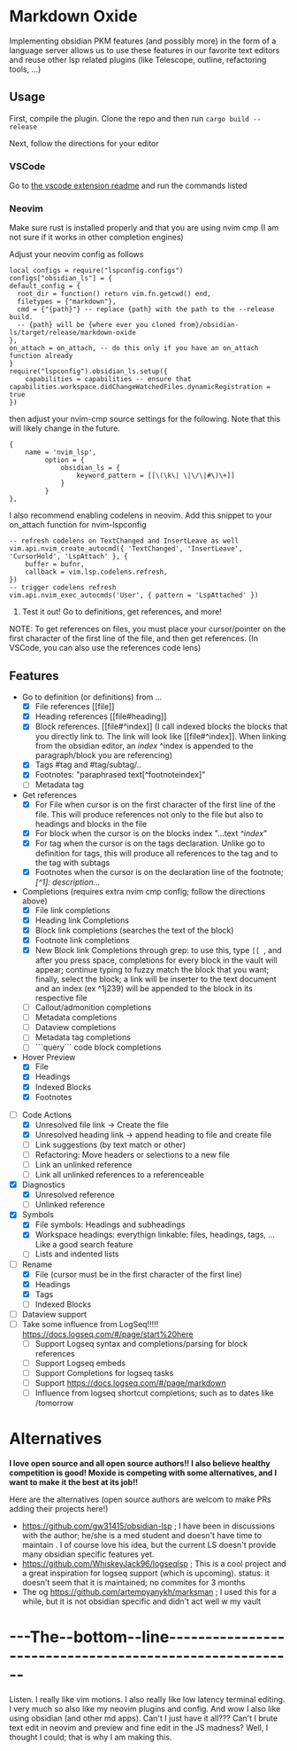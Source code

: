 <meta name="google-site-verification" content="YWllrHxS71HepBAFJqguFgFjDXHZ7rAIeSUzJTPW91o" />

# Markdown Oxide


Implementing obsidian PKM features (and possibly more) in the form of a language server allows us to use these features in our favorite text editors and reuse other lsp related plugins (like Telescope, outline, refactoring tools, ...)

## Usage

First, compile the plugin. Clone the repo and then run `cargo build --release`

Next, follow the directions for your editor

### VSCode

Go to [the vscode extension readme](./vscode-extension/README.md) and run the commands listed

### Neovim

Make sure rust is installed properly and that you are using nvim cmp (I am not sure if it works in other completion engines)

Adjust your neovim config as follows

```
local configs = require("lspconfig.configs")
configs["obsidian_ls"] = {
default_config = {
  root_dir = function() return vim.fn.getcwd() end,
  filetypes = {"markdown"},
  cmd = {"{path}"} -- replace {path} with the path to the --release build. 
  -- {path} will be {where ever you cloned from}/obsidian-ls/target/release/markdown-oxide
},
on_attach = on_attach, -- do this only if you have an on_attach function already
}
require("lspconfig").obsidian_ls.setup({
    capabilities = capabilities -- ensure that capabilities.workspace.didChangeWatchedFiles.dynamicRegistration = true
})
```

then adjust your nvim-cmp source settings for the following. Note that this will likely change in the future.

```
{
    name = 'nvim_lsp',
         option = {
             obsidian_ls = {
                 keyword_pattern = [[\(\k\| \|\/\|#\)\+]]
             }
         }
},
```


I also recommend enabling codelens in neovim. Add this snippet to your on\_attach function for nvim-lspconfig


```
-- refresh codelens on TextChanged and InsertLeave as well
vim.api.nvim_create_autocmd({ 'TextChanged', 'InsertLeave', 'CursorHold', 'LspAttach' }, {
    buffer = bufnr,
    callback = vim.lsp.codelens.refresh,
})
-- trigger codelens refresh
vim.api.nvim_exec_autocmds('User', { pattern = 'LspAttached' })
```


1. Test it out! Go to definitions, get references, and more!

NOTE: To get references on files, you must place your cursor/pointer on the first character of the first line of the file, and then get references. (In VSCode, you can also use the references code lens)

## Features

- Go to definition (or definitions) from ...
    - [X] File references [[file]]
    - [X] Heading references [[file#heading]]
    - [X] Block references. [[file#^index]] (I call indexed blocks the blocks that you directly link to. The link will look like [[file#^index]]. When linking from the obsidian editor, an *index* ^index is appended to the paragraph/block you are referencing)
    - [X] Tags #tag and #tag/subtag/..
    - [X] Footnotes: "paraphrased text[^footnoteindex]"
    - [ ] Metadata tag
- Get references
    - [X] For File when cursor is on the first character of the first line of the file. This will produce references not only to the file but also to headings and blocks in the file
    - [X] For block when the cursor is on the blocks index "...text *^index*"
    - [X] For tag when the cursor is on the tags declaration. Unlike go to definition for tags, this will produce all references to the tag and to the tag with subtags
    - [X] Footnotes when the cursor is on the declaration line of the footnote; *[^1]: description...*
- Completions (requires extra nvim cmp config; follow the directions above)
    - [X] File link completions
    - [X] Heading link Completions
    - [X] Block link completions (searches the text of the block) 
    - [X] Footnote link completions
    - [X] New Block link Completions through grep: to use this, type `[[ `, and after you press space, completions for every block in the vault will appear; continue typing to fuzzy match the block that you want; finally, select the block; a link will be inserter to the text document and an index (ex ^1j239) will be appended to the block in its respective file
    - [ ] Callout/admonition completions
    - [ ] Metadata completions
    - [ ] Dataview completions
    - [ ] Metadata tag completions
    - [ ] \`\`\`query\`\`\` code block completions
- Hover Preview
    - [X] File
    - [X] Headings
    - [X] Indexed Blocks
    - [X] Footnotes
- [ ] Code Actions
    - [x] Unresolved file link -> Create the file
    - [x] Unresolved heading link -> append heading to file and create file
    - [ ] Link suggestions (by text match or other)
    - [ ] Refactoring: Move headers or selections to a new file
    - [ ] Link an unlinked reference
    - [ ] Link all unlinked references to a referenceable
- [X] Diagnostics
    - [X] Unresolved reference
    - [ ] Unlinked reference
- [X] Symbols
    - [X] File symbols: Headings and subheadings
    - [X] Workspace headings: everythign linkable: files, headings, tags, ... Like a good search feature
    - [ ] Lists and indented lists
- [ ] Rename
    - [X] File (cursor must be in the first character of the first line)
    - [X] Headings
    - [X] Tags
    - [ ] Indexed Blocks
- [ ] Dataview support
- [ ] Take some influence from LogSeq!!!!! https://docs.logseq.com/#/page/start%20here
    - [ ] Support Logseq syntax and completions/parsing for block references
    - [ ] Support Logseq embeds
    - [ ] Support Completions for logseq tasks
    - [ ] Support https://docs.logseq.com/#/page/markdown
    - [ ] Influence from logseq shortcut completions; such as to dates like /tomorrow

# Alternatives

**I love open source and all open source authors!! I also believe healthy competition is good! Moxide is competing with some alternatives, and I want to make it the best at its job!!**

Here are the alternatives (open source authors are welcom to make PRs adding their projects here!)

- https://github.com/gw31415/obsidian-lsp ; I have been in discussions with the author; he/she is a med student and doesn't have time to maintain . I of course love his idea, but the current LS doesn't provide many obsidian specific features yet. 
- https://github.com/WhiskeyJack96/logseqlsp ; This is a cool project and a great inspiration for logseq support (which is upcoming). status: it doesn't seem that it is maintained; no commites for 3 months
- The og https://github.com/artempyanykh/marksman ; I used this for a while, but it is not obsidian specific and didn't act well w my vault


# ---The--bottom--line--------------------------------------------------------

Listen. I really like vim motions. I also really like low latency terminal editing. I very much so also like my neovim plugins and config. And wow I also like using obsidian (and other md apps). Can't I just have it all??? Can't I brute text edit in neovim and preview and fine edit in the JS madness? Well, I thought I could; that is why I am making this.
